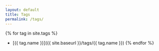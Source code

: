 ```yaml
---
layout: default
title: Tags
permalink: /tags/
---
```

{% for tag in site.tags %}
* [{{ tag.name }}]({{ site.baseurl }}/tags/{{ tag.name }})
{% endfor %}
